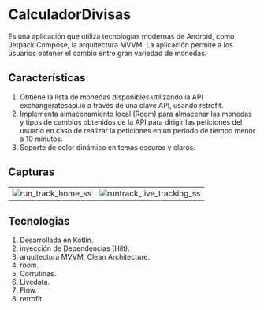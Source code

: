 # CalculadorDivisas

Es una aplicación que utiliza tecnologías modernas de Android, como Jetpack Compose, la arquitectura MVVM. La aplicación permite a los usuarios obtener el cambio entre gran variedad de monedas.

## Características
1. Obtiene la lista de monedas disponibles utilizando la API exchangeratesapi.io a través de una clave API, usando retrofit.
2. Implementa almacenamiento local (Room) para almacenar las monedas y tipos de cambios obtenidos de la API para dirigir las peticiones del usuario en caso de realizar la peticiones en un periodo de tiempo menor a 10 minutos.
3. Soporte de color dinámico en temas oscuros y claros.



## Capturas

|                                                                                                                         |                                                                                                                           |
|-------------------------------------------------------------------------------------------------------------------------|---------------------------------------------------------------------------------------------------------------------------|
| ![run_track_home_ss](https://github.com/user-attachments/assets/9c18c400-55aa-40f1-86fa-a1bebb08f6e6) | ![runtrack_live_tracking_ss](https://github.com/user-attachments/assets/4fe6412b-4e26-4727-adc9-4d64737bd0d0)|

## Tecnologias
1. Desarrollada en Kotlin.
2. inyección de Dependencias (Hilt).
3. arquitectura MVVM, Clean Architecture.
4. room.
5. Corrutinas.
6. Livedata.
7. Flow.
8. retrofit.

